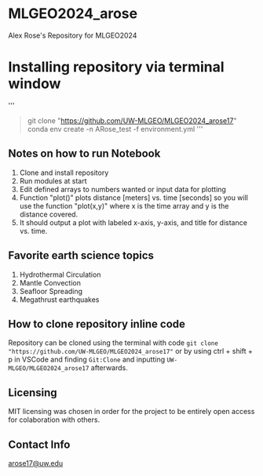 # MLGEO2024_arose
Alex Rose's Repository for MLGEO2024

# Installing repository via terminal window

'''
>git clone "https://github.com/UW-MLGEO/MLGEO2024_arose17" 
>conda env create -n ARose_test -f environment.yml
'''

## Notes on how to run Notebook

1. Clone and install repository
2. Run modules at start
3. Edit defined arrays to numbers wanted or input data for plotting
4. Function "plot()" plots distance [meters] vs. time [seconds] so you will use the function "plot(x,y)" where x is the time array and y is the distance covered.
5. It should output a plot with labeled x-axis, y-axis, and title for distance vs. time.

## Favorite earth science topics

1. Hydrothermal Circulation
2. Mantle Convection
3. Seafloor Spreading
4. Megathrust earthquakes

## How to clone repository inline code

Repository can be cloned using the terminal with code `git clone "https://github.com/UW-MLGEO/MLGEO2024_arose17"` or by using ctrl + shift + p in VSCode and finding `Git:Clone` and inputting `UW-MLGEO/MLGEO2024_arose17` afterwards.

## Licensing

MIT licensing was chosen in order for the project to be entirely open access for colaboration with others.

## Contact Info

arose17@uw.edu